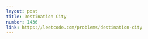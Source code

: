 ```yaml
---
layout: post
title: Destination City
number: 1436
link: https://leetcode.com/problems/destination-city
---
```

